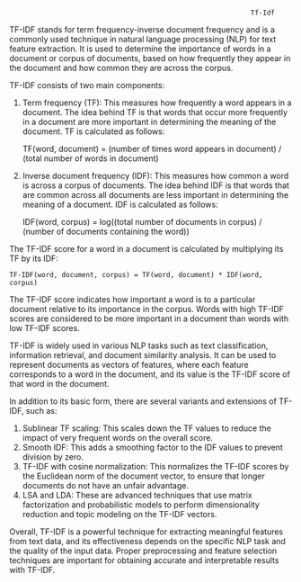                                                                 Tf-Idf
TF-IDF stands for term frequency-inverse document frequency and is a commonly used technique in natural language processing (NLP) for text feature extraction. It is used to determine the importance of words in a document or corpus of documents, based on how frequently they appear in the document and how common they are across the corpus.

TF-IDF consists of two main components:

1. Term frequency (TF): This measures how frequently a word appears in a document. The idea behind TF is that words that occur more frequently in a document are more important in determining the meaning of the document. TF is calculated as follows:

      TF(word, document) = (number of times word appears in document) / (total number of words in document)

2. Inverse document frequency (IDF): This measures how common a word is across a corpus of documents. The idea behind IDF is that words that are common across all documents are less important in determining the meaning of a document. IDF is calculated as follows:

      IDF(word, corpus) = log((total number of documents in corpus) / (number of documents containing the word))

The TF-IDF score for a word in a document is calculated by multiplying its TF by its IDF:

    TF-IDF(word, document, corpus) = TF(word, document) * IDF(word, corpus)

The TF-IDF score indicates how important a word is to a particular document relative to its importance in the corpus. Words with high TF-IDF scores are considered to be more important in a document than words with low TF-IDF scores.

TF-IDF is widely used in various NLP tasks such as text classification, information retrieval, and document similarity analysis. It can be used to represent documents as vectors of features, where each feature corresponds to a word in the document, and its value is the TF-IDF score of that word in the document.

In addition to its basic form, there are several variants and extensions of TF-IDF, such as:

1. Sublinear TF scaling: This scales down the TF values to reduce the impact of very frequent words on the overall score.
2. Smooth IDF: This adds a smoothing factor to the IDF values to prevent division by zero.
3. TF-IDF with cosine normalization: This normalizes the TF-IDF scores by the Euclidean norm of the document vector, to ensure that longer documents do not have an unfair advantage.
4. LSA and LDA: These are advanced techniques that use matrix factorization and probabilistic models to perform dimensionality reduction and topic modeling on the TF-IDF vectors.

Overall, TF-IDF is a powerful technique for extracting meaningful features from text data, and its effectiveness depends on the specific NLP task and the quality of the input data. Proper preprocessing and feature selection techniques are important for obtaining accurate and interpretable results with TF-IDF.                                                                
